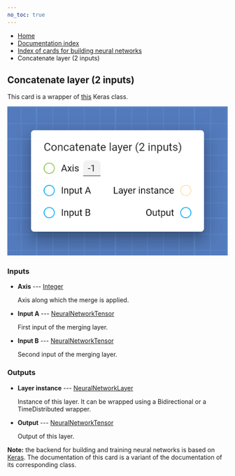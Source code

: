 ```yaml
---
no_toc: true
---
```


<ul class="breadcrumb">
    <li><a href="">Home</a></li>
    <li><a href="documentation">Documentation index</a></li>
    <li><a href="neural_network_cards/">Index of cards for building neural networks</a></li>
    <li>Concatenate layer (2 inputs)</li>
</ul>

## Concatenate layer (2 inputs)

This card is a wrapper of [this](https://keras.io/api/layers/merging_layers/concatenate/) Keras class.

!["Concatenate layer (2 inputs)" card](assets/img/neural_network_cards/mergeLayer2_Concatenate.png)


### Inputs


* **Axis** --- [Integer](types/Integer)

  Axis along which the merge is applied.

* **Input A** --- [NeuralNetworkTensor](types/NeuralNetworkTensor)

  First input of the merging layer.

* **Input B** --- [NeuralNetworkTensor](types/NeuralNetworkTensor)

  Second input of the merging layer.





### Outputs


* **Layer instance** --- [NeuralNetworkLayer](types/NeuralNetworkLayer)

  Instance of this layer. It can be wrapped using a Bidirectional or a TimeDistributed wrapper.

* **Output** --- [NeuralNetworkTensor](types/NeuralNetworkTensor)

  Output of this layer.






**Note:** the backend for building and training neural networks is based on [Keras](https://keras.io/). The documentation of this card is a variant of the documentation of its corresponding class.